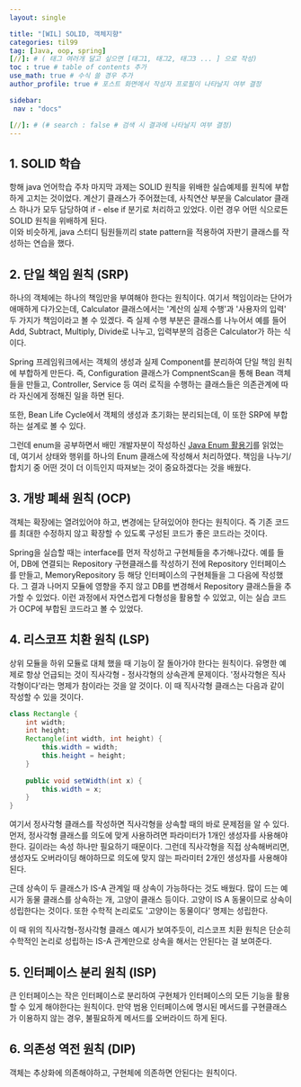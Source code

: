 ```yaml
---
layout: single

title: "[WIL] SOLID, 객체지향"
categories: til99
tag: [Java, oop, spring]
[//]: # ( 태그 여러개 달고 싶으면 [태그1, 태그2, 태그3 ... ] 으로 작성)
toc : true # table of contents 추가
use_math: true # 수식 쓸 경우 추가
author_profile: true # 포스트 화면에서 작성자 프로필이 나타날지 여부 결정

sidebar:
 nav : "docs"

[//]: # (# search : false # 검색 시 결과에 나타날지 여부 결정)
---
```


## 1. SOLID 학습
 
항해 java 언어학습 주차 마지막 과제는 SOLID 원칙을 위배한 실습예제를 원칙에 부합하게 고치는 것이었다. 계산기 클래스가 주어졌는데, 사칙연산 부분을 Calculator 클래스 하나가 모두 담당하여 if - else if 분기로 처리하고 있었다. 이런 경우 어떤 식으로든 SOLID 원칙을 위배하게 된다. <br/>
이와 비슷하게, java 스터디 팀원들끼리 state pattern을 적용하여 자판기 클래스를 작성하는 연습을 했다.

## 2. 단일 책임 원칙 (SRP)

하나의 객체에는 하나의 책임만을 부여해야 한다는 원칙이다. 여기서 책임이라는 단어가 애매하게 다가오는데, Calculator 클래스에서는 '계산의 실제 수행'과 '사용자의 입력' 두 가지가 책임이라고 볼 수 있겠다. 즉 실제 수행 부분은 클래스를 나누어서 예를 들어 Add, Subtract, Multiply, Divide로 나누고, 입력부분의 검증은 Calculator가 하는 식이다.<br/>

Spring 프레임워크에서는 객체의 생성과 실제 Component를 분리하여 단일 책임 원칙에 부합하게 만든다. 즉, Configuration 클래스가 CompnentScan을 통해 Bean 객체들을 만들고, Controller, Service 등 여러 로직을 수행하는 클래스들은 의존관계에 따라 자신에게 정해진 일을 하면 된다.

또한, Bean Life Cycle에서 객체의 생성과 초기화는 분리되는데, 이 또한 SRP에 부합하는 설계로 볼 수 있다.

그런데 enum을 공부하면서 배민 개발자분이 작성하신 [Java Enum 활용기](https://techblog.woowahan.com/2527/)를 읽었는데, 여기서 상태와 행위를 하나의 Enum 클래스에 작성해서 처리하였다. 책임을 나누기/합치기 중 어떤 것이 더 이득인지 따져보는 것이 중요하겠다는 것을 배웠다.


## 3. 개방 폐쇄 원칙 (OCP)

객체는 확장에는 열려있어야 하고, 변경에는 닫혀있어야 한다는 원칙이다. 즉 기존 코드를 최대한 수정하지 않고 확장할 수 있도록 구성된 코드가 좋은 코드라는 것이다. 

Spring을 실습할 때는 interface를 먼저 작성하고 구현체들을 추가해나갔다. 예를 들어, DB에 연결되는 Repository 구현클래스를 작성하기 전에 Repository 인터페이스를 만들고, MemoryRepository 등 해당 인터페이스의 구현체들을 그 다음에 작성했다. 그 결과 나머지 모듈에 영향을 주지 않고 DB를 변경해서 Repository 클래스들을 추가할 수 있었다. 이런 과정에서 자연스럽게 다형성을 활용할 수 있었고, 이는 실습 코드가 OCP에 부합된 코드라고 볼 수 있었다.


## 4. 리스코프 치환 원칙 (LSP)

상위 모듈을 하위 모듈로 대체 했을 때 기능이 잘 돌아가야 한다는 원칙이다. 유명한 예제로 항상 언급되는 것이 직사각형 - 정사각형의 상속관계 문제이다. '정사각형은 직사각형이다'라는 명제가 참이라는 것을 알 것이다. 이 때 직사각형 클래스는 다음과 같이 작성할 수 있을 것이다.
``` java
class Rectangle {
    int width;
    int height;
    Rectangle(int width, int height) {
        this.width = width;
        this.height = height;
    }
    
    public void setWidth(int x) {
        this.width = x;
    }
}
```
여기서 정사각형 클래스를 작성하면 직사각형을 상속할 때의 바로 문제점을 알 수 있다. 먼저, 정사각형 클래스를 의도에 맞게 사용하려면 파라미터가 1개인 생성자를 사용해야 한다. 길이라는 속성 하나만 필요하기 때문이다. 그런데 직사각형을 직접 상속해버리면, 생성자도 오버라이딩 해야하므로 의도에 맞지 않는 파라미터 2개인 생성자를 사용해야된다. 


근데 상속이 두 클래스가 IS-A 관계일 때 상속이 가능하다는 것도 배웠다. 많이 드는 예시가 동물 클래스를 상속하는 개, 고양이 클래스 등이다. 고양이 IS A 동물이므로 상속이 성립한다는 것이다. 또한 수학적 논리로도 '고양이는 동물이다' 명제는 성립한다.

이 때 위의 직사각형-정사각형 클래스 예시가 보여주듯이, 리스코프 치환 원칙은 단순히 수학적인 논리로 성립하는 IS-A 관계만으로 상속을 해서는 안된다는 걸 보여준다.

## 5. 인터페이스 분리 원칙 (ISP)

큰 인터페이스는 작은 인터페이스로 분리하여 구현체가 인터페이스의 모든 기능을 활용할 수 있게 해야한다는 원칙이다. 만약 범용 인터페이스에 명시된 메서드를 구현클래스가 이용하지 않는 경우, 불필요하게 메서드를 오버라이드 하게 된다. 

## 6. 의존성 역전 원칙 (DIP)

객체는 추상화에 의존해야하고, 구현체에 의존하면 안된다는 원칙이다. 
